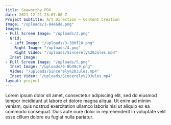 ```yaml
---
title: Seaworthy PDX
date: 2021-12-21 23:07:00 Z
Project Subtitle: Art Direction — Content Creation
Image: "/uploads/1-84e6de.png"
Images:
- Full Screen Image: "/uploads/2.png"
  Grid:
  - Left Image: "/uploads/3-380f10.png"
    Right Image: "/uploads/4.png"
    Right Video: "/uploads/Sincerely%20Jules.mp4"
  Inset Image: 
- Full Screen Image: "/uploads/5.png"
  Inset Image: "/uploads/6-8b49c9.png"
  Video: "/uploads/Sincerely%20Jules.mp4"
  Inset Video: "/uploads/Sincerely%20Jules.mp4"
layout: project
---
```


Lorem ipsum dolor sit amet, consectetur adipiscing elit, sed do eiusmod tempor incididunt ut labore et dolore magna aliqua. Ut enim ad minim veniam, quis nostrud exercitation ullamco laboris nisi ut aliquip ex ea commodo consequat. Duis aute irure dolor in reprehenderit in voluptate velit esse cillum dolore eu fugiat nulla pariatur. 